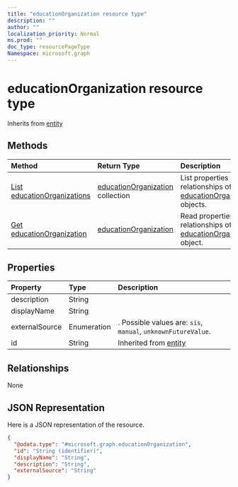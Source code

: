 ```yaml
---
title: "educationOrganization resource type"
description: ""
author: ""
localization_priority: Normal
ms.prod: ""
doc_type: resourcePageType
Namespace: microsoft.graph
---
```



# educationOrganization resource type




Inherits from [entity](../resources/entity.md)

## Methods
|Method|Return Type|Description|
|:---|:---|:---|
|[List educationOrganizations](../api/educationorganization-list.md)|[educationOrganization](../resources/educationOrganization.md) collection|List properties and relationships of the [educationOrganization](../resources/educationorganization.md) objects.|
|[Get educationOrganization](../api/educationorganization-get.md)|[educationOrganization](../resources/educationOrganization.md)|Read properties and relationships of the [educationOrganization](../resources/educationorganization.md) object.|

## Properties
|Property|Type|Description|
|:---|:---|:---|
|description|String||
|displayName|String||
|externalSource|Enumeration|. Possible values are: `sis`, `manual`, `unknownFutureValue`.|
|id|String| Inherited from [entity](../resources/entity.md)|

## Relationships
None

## JSON Representation
Here is a JSON representation of the resource.
<!-- {
  "blockType": "resource",
  "keyProperty": "id",
  "@odata.type": "microsoft.graph.educationOrganization",
  "baseType": "microsoft.graph.entity",
  "openType": false
}
-->
``` json
{
  "@odata.type": "#microsoft.graph.educationOrganization",
  "id": "String (identifier)",
  "displayName": "String",
  "description": "String",
  "externalSource": "String"
}
```

